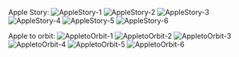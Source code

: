 Apple Story:
![AppleStory-1](https://github.com/user-attachments/assets/effabc04-9440-4b42-a6e6-43560936b9a6)
![AppleStory-2](https://github.com/user-attachments/assets/bf44ecfc-c5c0-4682-a044-4cfd114bc1a5)
![AppleStory-3](https://github.com/user-attachments/assets/b1e7394a-e202-4e00-a6cc-e159d61fc9b4)
![AppleStory-4](https://github.com/user-attachments/assets/420ece48-45e8-4ed7-ac96-76c379bcba85)
![AppleStory-5](https://github.com/user-attachments/assets/1fc9cd57-1a44-48de-b4c1-3e37cdc03994)
![AppleStory-6](https://github.com/user-attachments/assets/ccbfd5b0-7a0c-4a69-baaf-8b25318b39b8)

Apple to orbit:
![AppletoOrbit-1](https://github.com/user-attachments/assets/1c5f4807-8616-408d-8b80-1824515c86e0)
![AppletoOrbit-2](https://github.com/user-attachments/assets/2fd1fb71-e52f-4475-a578-b1fbaa7641ab)
![AppletoOrbit-3](https://github.com/user-attachments/assets/99dc107d-f6f9-4d4f-9dcb-ecfeb63b29fd)
![AppletoOrbit-4](https://github.com/user-attachments/assets/121c2a15-8e40-40e4-8586-97c79c7380e4)
![AppletoOrbit-5](https://github.com/user-attachments/assets/668b893f-2454-46b6-b4be-b72b0dff4820)
![AppletoOrbit-6](https://github.com/user-attachments/assets/b17b18ce-a886-46fc-b232-1b49e3834341)

